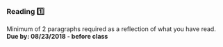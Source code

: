### Reading :one:

Minimum of 2 paragraphs required as a reflection of what you have read. **Due by: 08/23/2018 - before class**
